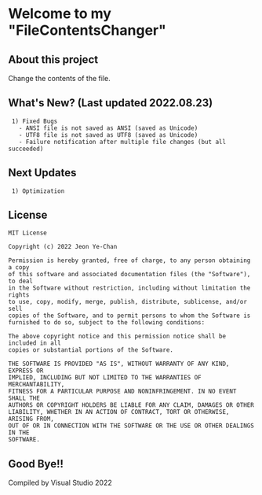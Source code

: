 ﻿# Welcome to my "FileContentsChanger"
## About this project
Change the contents of the file.
## What's New? (Last updated 2022.08.23)
```
 1) Fixed Bugs
   - ANSI file is not saved as ANSI (saved as Unicode)
   - UTF8 file is not saved as UTF8 (saved as Unicode)
   - Failure notification after multiple file changes (but all succeeded)
```
## Next Updates
```
 1) Optimization
```
## License
```
MIT License

Copyright (c) 2022 Jeon Ye-Chan

Permission is hereby granted, free of charge, to any person obtaining a copy
of this software and associated documentation files (the "Software"), to deal
in the Software without restriction, including without limitation the rights
to use, copy, modify, merge, publish, distribute, sublicense, and/or sell
copies of the Software, and to permit persons to whom the Software is
furnished to do so, subject to the following conditions:

The above copyright notice and this permission notice shall be included in all
copies or substantial portions of the Software.

THE SOFTWARE IS PROVIDED "AS IS", WITHOUT WARRANTY OF ANY KIND, EXPRESS OR
IMPLIED, INCLUDING BUT NOT LIMITED TO THE WARRANTIES OF MERCHANTABILITY,
FITNESS FOR A PARTICULAR PURPOSE AND NONINFRINGEMENT. IN NO EVENT SHALL THE
AUTHORS OR COPYRIGHT HOLDERS BE LIABLE FOR ANY CLAIM, DAMAGES OR OTHER
LIABILITY, WHETHER IN AN ACTION OF CONTRACT, TORT OR OTHERWISE, ARISING FROM,
OUT OF OR IN CONNECTION WITH THE SOFTWARE OR THE USE OR OTHER DEALINGS IN THE
SOFTWARE.
```
## Good Bye!!
Compiled by Visual Studio 2022